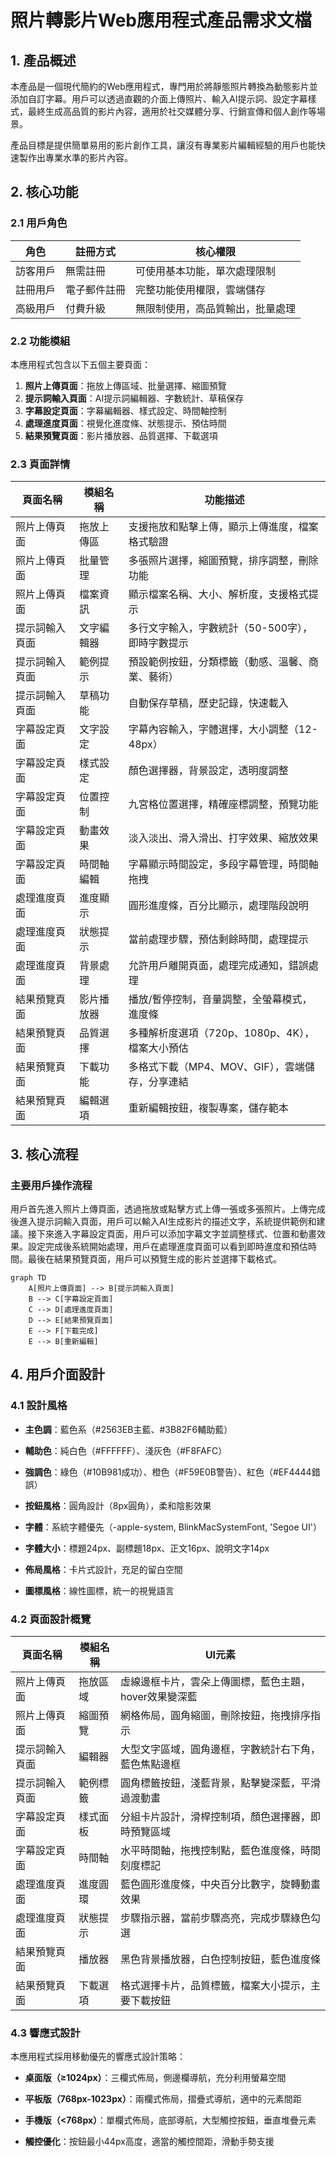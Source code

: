 # 照片轉影片Web應用程式產品需求文檔

## 1. 產品概述

本產品是一個現代簡約的Web應用程式，專門用於將靜態照片轉換為動態影片並添加自訂字幕。用戶可以透過直觀的介面上傳照片、輸入AI提示詞、設定字幕樣式，最終生成高品質的影片內容，適用於社交媒體分享、行銷宣傳和個人創作等場景。

產品目標是提供簡單易用的影片創作工具，讓沒有專業影片編輯經驗的用戶也能快速製作出專業水準的影片內容。

## 2. 核心功能

### 2.1 用戶角色

| 角色   | 註冊方式   | 核心權限             |
| ---- | ------ | ---------------- |
| 訪客用戶 | 無需註冊   | 可使用基本功能，單次處理限制   |
| 註冊用戶 | 電子郵件註冊 | 完整功能使用權限，雲端儲存    |
| 高級用戶 | 付費升級   | 無限制使用，高品質輸出，批量處理 |

### 2.2 功能模組

本應用程式包含以下五個主要頁面：

1. **照片上傳頁面**：拖放上傳區域、批量選擇、縮圖預覽
2. **提示詞輸入頁面**：AI提示詞編輯器、字數統計、草稿保存
3. **字幕設定頁面**：字幕編輯器、樣式設定、時間軸控制
4. **處理進度頁面**：視覺化進度條、狀態提示、預估時間
5. **結果預覽頁面**：影片播放器、品質選擇、下載選項

### 2.3 頁面詳情

| 頁面名稱    | 模組名稱  | 功能描述                          |
| ------- | ----- | ----------------------------- |
| 照片上傳頁面  | 拖放上傳區 | 支援拖放和點擊上傳，顯示上傳進度，檔案格式驗證       |
| 照片上傳頁面  | 批量管理  | 多張照片選擇，縮圖預覽，排序調整，刪除功能         |
| 照片上傳頁面  | 檔案資訊  | 顯示檔案名稱、大小、解析度，支援格式提示          |
| 提示詞輸入頁面 | 文字編輯器 | 多行文字輸入，字數統計（50-500字），即時字數提示   |
| 提示詞輸入頁面 | 範例提示  | 預設範例按鈕，分類標籤（動感、溫馨、商業、藝術）      |
| 提示詞輸入頁面 | 草稿功能  | 自動保存草稿，歷史記錄，快速載入              |
| 字幕設定頁面  | 文字設定  | 字幕內容輸入，字體選擇，大小調整（12-48px）     |
| 字幕設定頁面  | 樣式設定  | 顏色選擇器，背景設定，透明度調整              |
| 字幕設定頁面  | 位置控制  | 九宮格位置選擇，精確座標調整，預覽功能           |
| 字幕設定頁面  | 動畫效果  | 淡入淡出、滑入滑出、打字效果、縮放效果           |
| 字幕設定頁面  | 時間軸編輯 | 字幕顯示時間設定，多段字幕管理，時間軸拖拽         |
| 處理進度頁面  | 進度顯示  | 圓形進度條，百分比顯示，處理階段說明            |
| 處理進度頁面  | 狀態提示  | 當前處理步驟，預估剩餘時間，處理提示            |
| 處理進度頁面  | 背景處理  | 允許用戶離開頁面，處理完成通知，錯誤處理          |
| 結果預覽頁面  | 影片播放器 | 播放/暫停控制，音量調整，全螢幕模式，進度條        |
| 結果預覽頁面  | 品質選擇  | 多種解析度選項（720p、1080p、4K），檔案大小預估 |
| 結果預覽頁面  | 下載功能  | 多格式下載（MP4、MOV、GIF），雲端儲存，分享連結  |
| 結果預覽頁面  | 編輯選項  | 重新編輯按鈕，複製專案，儲存範本              |

## 3. 核心流程

### 主要用戶操作流程

用戶首先進入照片上傳頁面，透過拖放或點擊方式上傳一張或多張照片。上傳完成後進入提示詞輸入頁面，用戶可以輸入AI生成影片的描述文字，系統提供範例和建議。接下來進入字幕設定頁面，用戶可以添加字幕文字並調整樣式、位置和動畫效果。設定完成後系統開始處理，用戶在處理進度頁面可以看到即時進度和預估時間。最後在結果預覽頁面，用戶可以預覽生成的影片並選擇下載格式。

```mermaid
graph TD
    A[照片上傳頁面] --> B[提示詞輸入頁面]
    B --> C[字幕設定頁面]
    C --> D[處理進度頁面]
    D --> E[結果預覽頁面]
    E --> F[下載完成]
    E --> B[重新編輯]
```

## 4. 用戶介面設計

### 4.1 設計風格

* **主色調**：藍色系（#2563EB主藍、#3B82F6輔助藍）

* **輔助色**：純白色（#FFFFFF）、淺灰色（#F8FAFC）

* **強調色**：綠色（#10B981成功）、橙色（#F59E0B警告）、紅色（#EF4444錯誤）

* **按鈕風格**：圓角設計（8px圓角），柔和陰影效果

* **字體**：系統字體優先（-apple-system, BlinkMacSystemFont, 'Segoe UI'）

* **字體大小**：標題24px、副標題18px、正文16px、說明文字14px

* **佈局風格**：卡片式設計，充足的留白空間

* **圖標風格**：線性圖標，統一的視覺語言

### 4.2 頁面設計概覽

| 頁面名稱    | 模組名稱 | UI元素                          |
| ------- | ---- | ----------------------------- |
| 照片上傳頁面  | 拖放區域 | 虛線邊框卡片，雲朵上傳圖標，藍色主題，hover效果變深藍 |
| 照片上傳頁面  | 縮圖預覽 | 網格佈局，圓角縮圖，刪除按鈕，拖拽排序指示         |
| 提示詞輸入頁面 | 編輯器  | 大型文字區域，圓角邊框，字數統計右下角，藍色焦點邊框    |
| 提示詞輸入頁面 | 範例標籤 | 圓角標籤按鈕，淺藍背景，點擊變深藍，平滑過渡動畫      |
| 字幕設定頁面  | 樣式面板 | 分組卡片設計，滑桿控制項，顏色選擇器，即時預覽區域     |
| 字幕設定頁面  | 時間軸  | 水平時間軸，拖拽控制點，藍色進度條，時間刻度標記      |
| 處理進度頁面  | 進度圓環 | 藍色圓形進度條，中央百分比數字，旋轉動畫效果        |
| 處理進度頁面  | 狀態提示 | 步驟指示器，當前步驟高亮，完成步驟綠色勾選         |
| 結果預覽頁面  | 播放器  | 黑色背景播放器，白色控制按鈕，藍色進度條          |
| 結果預覽頁面  | 下載選項 | 格式選擇卡片，品質標籤，檔案大小提示，主要下載按鈕     |

### 4.3 響應式設計

本應用程式採用移動優先的響應式設計策略：

* **桌面版（≥1024px）**：三欄式佈局，側邊欄導航，充分利用螢幕空間

* **平板版（768px-1023px）**：兩欄式佈局，摺疊式導航，適中的元素間距

* **手機版（<768px）**：單欄式佈局，底部導航，大型觸控按鈕，垂直堆疊元素

* **觸控優化**：按鈕最小44px高度，適當的觸控間距，滑動手勢支援

